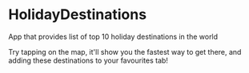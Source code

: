 # HolidayDestinations
App that provides list of top 10 holiday destinations in the world

Try tapping on the map, it'll show you the fastest way to get there, and adding these destinations to your favourites tab!
